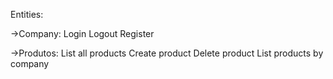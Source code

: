 Entities:

->Company:
Login
Logout
Register

->Produtos:
List all products
Create product
Delete product
List products by company
